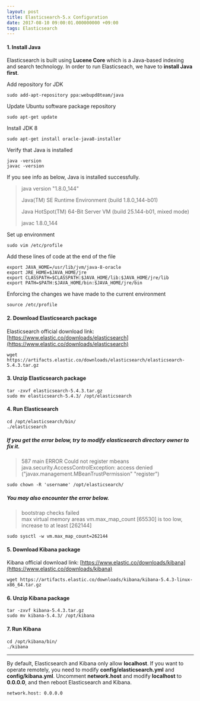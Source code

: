 ```yaml
---
layout: post
title: Elasticsearch-5.x Configuration
date: 2017-08-10 09:00:01.000000000 +09:00
tags: Elasticsearch
---
```


#### 1. Install Java
Elasticsearch is built using **Lucene Core** which is a Java-based indexing and search technology. In order to run Elasticseach, we have to **install Java first**.<br>

Add repository for JDK

```
sudo add-apt-repository ppa:webupd8team/java
```
Update Ubuntu software package repository

```
sudo apt-get update
```
Install JDK 8

```
sudo apt-get install oracle-java8-installer
```
Verify that Java is installed

```
java -version
javac -version
```
If you see info as below, Java is installed successfully.
> java version "1.8.0_144"
> 
> Java(TM) SE Runtime Environment (build 1.8.0_144-b01)
> 
> Java HotSpot(TM) 64-Bit Server VM (build 25.144-b01, mixed mode)
> 
> javac 1.8.0_144

Set up environment

```
sudo vim /etc/profile
```
Add these lines of code at the end of the file

```
export JAVA_HOME=/usr/lib/jvm/java-8-oracle
export JRE_HOME=$JAVA_HOME/jre
export CLASSPATH=$CLASSPATH:$JAVA_HOME/lib:$JAVA_HOME/jre/lib
export PATH=$PATH:$JAVA_HOME/bin:$JAVA_HOME/jre/bin
```
Enforcing the changes we have made to the current environment

```
source /etc/profile
```

#### 2. Download Elasticsearch package
Elasticsearch official download link: [https://www.elastic.co/downloads/elasticsearch](https://www.elastic.co/downloads/elasticsearch)

```
wget https://artifacts.elastic.co/downloads/elasticsearch/elasticsearch-5.4.3.tar.gz
```

#### 3. Unzip Elasticsearch package
```
tar -zxvf elasticsearch-5.4.3.tar.gz
sudo mv elasticsearch-5.4.3/ /opt/elasticsearch
```

#### 4. Run Elasticsearch
```
cd /opt/elasticsearch/bin/
./elasticsearch
```
##### If you get the error below, try to modify elasticsearch directory owner to fix it.
> 587 main ERROR Could not register mbeans java.security.AccessControlException: access denied ("javax.management.MBeanTrustPermission" "register")

```
sudo chown -R 'username' /opt/elasticsearch/
```
##### You may also encounter the error below.
> bootstrap checks failed </br>
> max virtual memory areas vm.max_map_count [65530] is too low, increase to at least [262144]

```
sudo sysctl -w vm.max_map_count=262144
```

#### 5. Download Kibana package
Kibana official download link: [https://www.elastic.co/downloads/kibana](https://www.elastic.co/downloads/kibana)

```
wget https://artifacts.elastic.co/downloads/kibana/kibana-5.4.3-linux-x86_64.tar.gz
```

#### 6. Unzip Kibana package
```
tar -zxvf kibana-5.4.3.tar.gz
sudo mv kibana-5.4.3/ /opt/kibana
```

#### 7. Run Kibana
```
cd /opt/kibana/bin/
./kibana
```

---
By default, Elasticsearch and Kibana only allow **localhost**. If you want to operate remotely, you need to modify **config/elasticsearch.yml** and **config/kibana.yml**. Uncomment **network.host** and modify **localhost** to **0.0.0.0**, and then reboot Elasticsearch and Kibana.

```
network.host: 0.0.0.0
```
